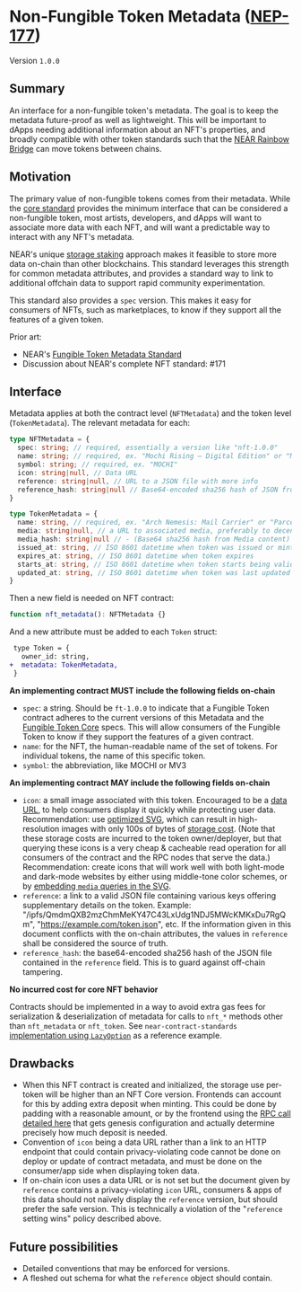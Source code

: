 # Non-Fungible Token Metadata ([NEP-177](https://github.com/near/NEPs/discussions/177))

Version `1.0.0`

## Summary

An interface for a non-fungible token's metadata. The goal is to keep the metadata future-proof as well as lightweight. This will be important to dApps needing additional information about an NFT's properties, and broadly compatible with other token standards such that the [NEAR Rainbow Bridge](https://near.org/blog/eth-near-rainbow-bridge/) can move tokens between chains.

## Motivation

The primary value of non-fungible tokens comes from their metadata. While the [core standard](Core.md) provides the minimum interface that can be considered a non-fungible token, most artists, developers, and dApps will want to associate more data with each NFT, and will want a predictable way to interact with any NFT's metadata.

NEAR's unique [storage staking](https://docs.near.org/docs/concepts/storage-staking) approach makes it feasible to store more data on-chain than other blockchains. This standard leverages this strength for common metadata attributes, and provides a standard way to link to additional offchain data to support rapid community experimentation.

This standard also provides a `spec` version. This makes it easy for consumers of NFTs, such as marketplaces, to know if they support all the features of a given token.

Prior art:

- NEAR's [Fungible Token Metadata Standard](../FungibleToken/Metadata.md)
- Discussion about NEAR's complete NFT standard: #171

## Interface

Metadata applies at both the contract level (`NFTMetadata`) and the token level (`TokenMetadata`). The relevant metadata for each:

```ts
type NFTMetadata = {
  spec: string; // required, essentially a version like "nft-1.0.0"
  name: string; // required, ex. "Mochi Rising — Digital Edition" or "Metaverse 3"
  symbol: string; // required, ex. "MOCHI"
  icon: string|null, // Data URL
  reference: string|null, // URL to a JSON file with more info
  reference_hash: string|null // Base64-encoded sha256 hash of JSON from reference field. Required if `reference` is included.
}

type TokenMetadata = {
  name: string, // required, ex. "Arch Nemesis: Mail Carrier" or "Parcel #5055"
  media: string|null, // a URL to associated media, preferably to decentralized, content-addressed storage
  media_hash: string|null // - (Base64 sha256 hash from Media content) - to ensure media has not changed, even if using a centralized media URL
  issued_at: string, // ISO 8601 datetime when token was issued or minted
  expires_at: string, // ISO 8601 datetime when token expires
  starts_at: string, // ISO 8601 datetime when token starts being valid
  updated_at: string, // ISO 8601 datetime when token was last updated
}
```

Then a new field is needed on NFT contract:

```ts
function nft_metadata(): NFTMetadata {}
```

And a new attribute must be added to each `Token` struct:

```diff
 type Token = {
   owner_id: string,
+  metadata: TokenMetadata,
 }
```

**An implementing contract MUST include the following fields on-chain**

- `spec`: a string. Should be `ft-1.0.0` to indicate that a Fungible Token contract adheres to the current versions of this Metadata and the [Fungible Token Core](./FungibleTokenCore.md) specs. This will allow consumers of the Fungible Token to know if they support the features of a given contract.
- `name`: for the NFT, the human-readable name of the set of tokens. For individual tokens, the name of this specific token.
- `symbol`: the abbreviation, like MOCHI or MV3

**An implementing contract MAY include the following fields on-chain**

- `icon`: a small image associated with this token. Encouraged to be a [data URL](https://developer.mozilla.org/en-US/docs/Web/HTTP/Basics_of_HTTP/Data_URIs), to help consumers display it quickly while protecting user data. Recommendation: use [optimized SVG](https://codepen.io/tigt/post/optimizing-svgs-in-data-uris), which can result in high-resolution images with only 100s of bytes of [storage cost](https://docs.near.org/docs/concepts/storage-staking). (Note that these storage costs are incurred to the token owner/deployer, but that querying these icons is a very cheap & cacheable read operation for all consumers of the contract and the RPC nodes that serve the data.) Recommendation: create icons that will work well with both light-mode and dark-mode websites by either using middle-tone color schemes, or by [embedding `media` queries in the SVG](https://timkadlec.com/2013/04/media-queries-within-svg/).
- `reference`: a link to a valid JSON file containing various keys offering supplementary details on the token. Example: "/ipfs/QmdmQXB2mzChmMeKY47C43LxUdg1NDJ5MWcKMKxDu7RgQm", "https://example.com/token.json", etc. If the information given in this document conflicts with the on-chain attributes, the values in `reference` shall be considered the source of truth.
- `reference_hash`: the base64-encoded sha256 hash of the JSON file contained in the `reference` field. This is to guard against off-chain tampering.

**No incurred cost for core NFT behavior**

Contracts should be implemented in a way to avoid extra gas fees for serialization & deserialization of metadata for calls to `nft_*` methods other than `nft_metadata` or `nft_token`. See `near-contract-standards` [implementation using `LazyOption`](https://github.com/near/near-sdk-rs/blob/c2771af7fdfe01a4e8414046752ee16fb0d29d39/examples/fungible-token/ft/src/lib.rs#L71) as a reference example.

## Drawbacks

* When this NFT contract is created and initialized, the storage use per-token will be higher than an NFT Core version. Frontends can account for this by adding extra deposit when minting. This could be done by padding with a reasonable amount, or by the frontend using the [RPC call detailed here](https://docs.near.org/docs/develop/front-end/rpc#genesis-config) that gets genesis configuration and actually determine precisely how much deposit is needed.
* Convention of `icon` being a data URL rather than a link to an HTTP endpoint that could contain privacy-violating code cannot be done on deploy or update of contract metadata, and must be done on the consumer/app side when displaying token data.
* If on-chain icon uses a data URL or is not set but the document given by `reference` contains a privacy-violating `icon` URL, consumers & apps of this data should not naïvely display the `reference` version, but should prefer the safe version. This is technically a violation of the "`reference` setting wins" policy described above.

## Future possibilities

- Detailed conventions that may be enforced for versions.
- A fleshed out schema for what the `reference` object should contain.
